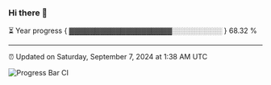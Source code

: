 ### Hi there 👋

⏳ Year progress { ▓▓▓▓▓▓▓▓▓▓▓▓▓▓▓▓▓▓▓▓░░░░░░░░░░ } 68.32 %

---

⏰ Updated on Saturday, September 7, 2024 at 1:38 AM UTC

![Progress Bar CI](https://github.com/arthurbuhl/arthurbuhl/workflows/Progress%20Bar%20CI/badge.svg)
